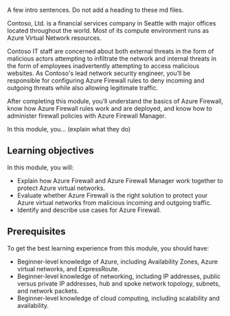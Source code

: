 A few intro sentences. Do not add a heading to these md files.

Contoso, Ltd. is a financial services company in Seattle with major offices located throughout the world. Most of its compute environment runs as Azure Virtual Network resources.

Contoso IT staff are concerned about both external threats in the form of malicious actors attempting to infiltrate the network and internal threats in the form of employees inadvertently attempting to access malicious websites. As Contoso's lead network security engineer, you’ll be responsible for configuring Azure Firewall rules to deny incoming and outgoing threats while also allowing legitimate traffic.

After completing this module, you’ll understand the basics of Azure Firewall, know how Azure Firewall rules work and are deployed, and know how to administer firewall policies with Azure Firewall Manager.

In this module, you... (explain what they do)

## Learning objectives

In this module, you will:

- Explain how Azure Firewall and Azure Firewall Manager work together to protect Azure virtual networks.
- Evaluate whether Azure Firewall is the right solution to protect your Azure virtual networks from malicious incoming and outgoing traffic.
- Identify and describe use cases for Azure Firewall.

## Prerequisites

To get the best learning experience from this module, you should have:

- Beginner-level knowledge of Azure, including Availability Zones, Azure virtual networks, and ExpressRoute.
- Beginner-level knowledge of networking, including IP addresses, public versus private IP addresses, hub and spoke network topology, subnets, and network packets.
- Beginner-level knowledge of cloud computing, including scalability and availability.
